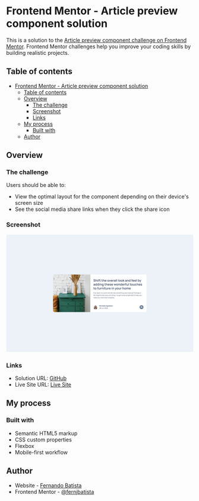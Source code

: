 # Frontend Mentor - Article preview component solution

This is a solution to the [Article preview component challenge on Frontend Mentor](https://www.frontendmentor.io/challenges/article-preview-component-dYBN_pYFT). Frontend Mentor challenges help you improve your coding skills by building realistic projects. 

## Table of contents

- [Frontend Mentor - Article preview component solution](#frontend-mentor---article-preview-component-solution)
  - [Table of contents](#table-of-contents)
  - [Overview](#overview)
    - [The challenge](#the-challenge)
    - [Screenshot](#screenshot)
    - [Links](#links)
  - [My process](#my-process)
    - [Built with](#built-with)
  - [Author](#author)

## Overview

### The challenge

Users should be able to:

- View the optimal layout for the component depending on their device's screen size
- See the social media share links when they click the share icon

### Screenshot

![Screenshot](./images/screenshot.png)

### Links

- Solution URL: [GitHub](https://github.com/FernJBatista/33-Article-Review-Component)
- Live Site URL: [Live Site](https://fernjbatista.github.io/33-Article-Review-Component/)

## My process

### Built with

- Semantic HTML5 markup
- CSS custom properties
- Flexbox
- Mobile-first workflow

## Author

- Website - [Fernando Batista](https://fernando-batista.webflow.io)
- Frontend Mentor - [@fernjbatista](https://www.frontendmentor.io/profile/fernjbatista)